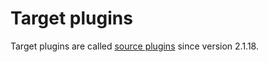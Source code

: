 ---
---
# Target plugins

Target plugins are called [source plugins](/reference/plugins/source) since version 2.1.18.
